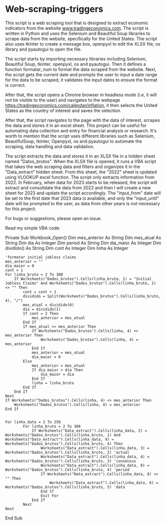 # Web-scraping-triggers
This script is a web scraping tool that is designed to extract economic indicators from the website www.tradingeconomics.com. The script is written in Python and uses the Selenium and Beautiful Soup libraries to scrape data from the website, specifically for the United States. The script also uses tkinter to create a message box, openpyxl to edit the XLSX file, os library and pyautogui to open the file.

The script starts by importing necessary libraries including Selenium, Beautiful Soup, tkinter, openpyxl, os and pyautogui. Then it defines a function formatar_num to format the data scraped from the website. Next, the script gets the current date and prompts the user to input a date range for the data to be scraped, it validates the input dates to ensure the format is correct.

After that, the script opens a Chrome browser in headless mode (i.e, it will not be visible to the user) and navigates to the webpage https://tradingeconomics.com/calendar/inflation, it then selects the United States as the country of interest and saves the selection.

After that, the script navigates to the page with the data of interest, scrapes the data and stores it in an excel sheet. This project can be useful for automating data collection and entry for financial analysis or research. It's worth to mention that the script uses different libraries such as Selenium, BeautifulSoup, tkinter, Openpyxl, os and pyautogui to automate the scraping, data handling and data validation.

The script extracts the data and stores it in an XLSX file in a hidden sheet named "Datos_brutos". When the XLSX file is opened, it runs a VBA script that takes the web scraping data and filters and organizes it in the "Data_extract" hidden sheet. From this sheet, the "2022" sheet is updated using VLOOKUP excel function. The script only extracts information from 2022. In February, when data for 2023 starts to be released, the script will extract and consolidate the data from 2022 and then I will create a new sheet for 2023 and update the script accordingly. The "input_from" date will be set to the first date that 2023 data is available, and only the "input_until" date will be prompted to the user, as data from other years is not necessary for this project.

 For bugs or suggestions, please open an issue.


Read my simple VBA code:

Private Sub Workbook_Open()
    Dim mes_anterior As String
    Dim mes_atual As String
    Dim dia As Integer
    Dim period As String
    Dim dia_maior As Integer
    Dim dividido() As String
    Dim cont As Integer
    Dim linha As Integer

    'formatar initial jobless claims
    mes_anterior = ""
    dia_maior = 0
    cont = 1
    For linha_bruto = 2 To 300
        If Worksheets("Dados_brutos").Cells(linha_bruto, 1) = "Initial Jobless Claims" And Worksheets("Dados_brutos").Cells(linha_bruto, 1) <> "" Then
            cont = cont + 1
            dividido = Split(Worksheets("Dados_brutos").Cells(linha_bruto, 4), "/")
            mes_atual = dividido(0)
            dia = dividido(1)
            If cont = 2 Then
                mes_anterior = mes_atual
            End If
            If mes_atual <> mes_anterior Then
                If Worksheets("Dados_brutos").Cells(linha, 4) <> mes_anterior Then
                    Worksheets("Dados_brutos").Cells(linha, 4) = mes_anterior
                End If
                mes_anterior = mes_atual
                dia_maior = 0
            Else
                mes_anterior = mes_atual
                If dia_maior < dia Then
                    dia_maior = dia
                End If
                linha = linha_bruto
            End If
        End If
    Next
    If Worksheets("Dados_brutos").Cells(linha, 4) <> mes_anterior Then
        Worksheets("Dados_brutos").Cells(linha, 4) = mes_anterior
    End If


    For linha_data = 2 To 250
            For linha_bruto = 2 To 300
                If Worksheets("Data_extract").Cells(linha_data, 2) = Worksheets("Dados_brutos").Cells(linha_bruto, 1) And Worksheets("Data_extract").Cells(linha_data, 9) = Worksheets("Dados_brutos").Cells(linha_bruto, 4) Then
                    Worksheets("Data_extract").Cells(linha_data, 3) = Worksheets("Dados_brutos").Cells(linha_bruto, 2) 'actual
                    Worksheets("Data_extract").Cells(linha_data, 4) = Worksheets("Dados_brutos").Cells(linha_bruto, 3) 'consensus
                    Worksheets("Data_extract").Cells(linha_data, 8) = Worksheets("Dados_brutos").Cells(linha_bruto, 4) 'period
                    If Worksheets("Data_extract").Cells(linha_data, 8) <> "" Then
                        Worksheets("Data_extract").Cells(linha_data, 6) = Worksheets("Dados_brutos").Cells(linha_bruto, 5) 'data
                    End If
                    Exit For
                End If
            Next
    Next
End Sub

